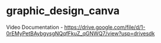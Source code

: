 # graphic_design_canva

Video Documentation - https://drive.google.com/file/d/1-0rEMyPetBAybgysgNQqfFkuZ_qGNWQ7/view?usp=drivesdk
